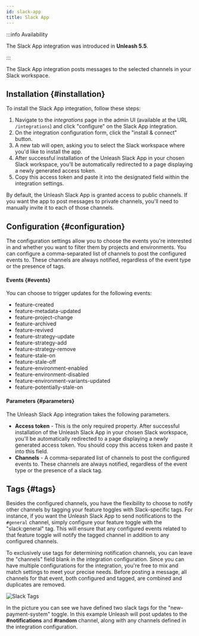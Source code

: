 ```yaml
---
id: slack-app
title: Slack App
---
```


:::info Availability

The Slack App integration was introduced in **Unleash 5.5**.

:::

The Slack App integration posts messages to the selected channels in your Slack workspace.

## Installation {#installation}

To install the Slack App integration, follow these steps:

1. Navigate to the *integrations* page in the admin UI (available at the URL `/integrations`) and click "configure" on the Slack App integration.
2. On the integration configuration form, click the "install & connect" button.
3. A new tab will open, asking you to select the Slack workspace where you'd like to install the app.
4. After successful installation of the Unleash Slack App in your chosen Slack workspace, you'll be automatically redirected to a page displaying a newly generated access token.
5. Copy this access token and paste it into the designated field within the integration settings.

By default, the Unleash Slack App is granted access to public channels. If you want the app to post messages to private channels, you'll need to manually invite it to each of those channels.

## Configuration {#configuration}

The configuration settings allow you to choose the events you're interested in and whether you want to filter them by projects and environments. You can configure a comma-separated list of channels to post the configured events to. These channels are always notified, regardless of the event type or the presence of tags.

#### Events {#events}

You can choose to trigger updates for the following events:

- feature-created
- feature-metadata-updated
- feature-project-change
- feature-archived
- feature-revived
- feature-strategy-update
- feature-strategy-add
- feature-strategy-remove
- feature-stale-on
- feature-stale-off
- feature-environment-enabled
- feature-environment-disabled
- feature-environment-variants-updated
- feature-potentially-stale-on

#### Parameters {#parameters}

The Unleash Slack App integration takes the following parameters.

- **Access token** - This is the only required property. After successful installation of the Unleash Slack App in your chosen Slack workspace, you'll be automatically redirected to a page displaying a newly generated access token. You should copy this access token and paste it into this field.
- **Channels** - A comma-separated list of channels to post the configured events to. These channels are always notified, regardless of the event type or the presence of a slack tag.

## Tags {#tags}

Besides the configured channels, you have the flexibility to choose to notify other channels by tagging your feature toggles with Slack-specific tags. For instance, if you want the Unleash Slack App to send notifications to the `#general` channel, simply configure your feature toggle with the "slack:general" tag. This will ensure that any configured events related to that feature toggle will notify the tagged channel in addition to any configured channels.

To exclusively use tags for determining notification channels, you can leave the "channels" field blank in the integration configuration. Since you can have multiple configurations for the integration, you're free to mix and match settings to meet your precise needs. Before posting a message, all channels for that event, both configured and tagged, are combined and duplicates are removed.

![Slack Tags](/img/slack_addon_tags.png)

In the picture you can see we have defined two slack tags for the "new-payment-system" toggle. In this example Unleash will post updates to the **#notifications** and **#random** channel, along with any channels defined in the integration configuration.
